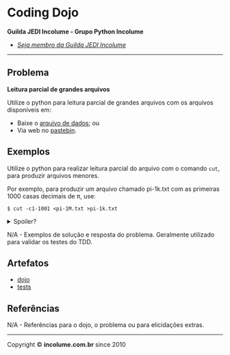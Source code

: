 # Coding Dojo

**Guilda JEDI Incolume - Grupo Python Incolume**

- _[Seja membro da Guilda JEDI Incolume](https://discord.gg/eBNamXVtBW)_

---

## Problema

**Leitura parcial de grandes arquivos**

Utilize o python para leitura parcial de grandes arquivos com os arquivos disponíveis em:

- Baixe o [arquivo de dados](https://osprogramadores.com/files/d11/pi-1M.tar.gz); ou 
- Via web no [pastebin](https://pastebin.com/raw/Ak8TCbJk).

## Exemplos

Utilize o python para realizar leitura parcial do arquivo com o comando  `cut`, para produzir arquivos menores. 

Por exemplo, para produzir um arquivo chamado pi-1k.txt com as primeiras 1000 casas decimais de π, use:

```shell
$ cut -c1-1001 <pi-1M.txt >pi-1k.txt
```

<details> 
  <summary>Spoiler?</summary> 
   Considerar em caso de fatoração:

    > modo pythônico
    > sem condicionais 
    > estruturas performáticas
    > redução de complexidade ciclomática 
    > análise assintótica de algoritmos (big O)

</details>

N/A - Exemplos de solução e resposta do problema. Geralmente utilizado para validar os testes do TDD.

## Artefatos

- [dojo](__init__.py)
- [tests](test_20250104.py)


## Referências

N/A - Referências para o dojo, o problema ou para elicidações extras.

---

Copyright &copy; **incolume.com.br** since 2010